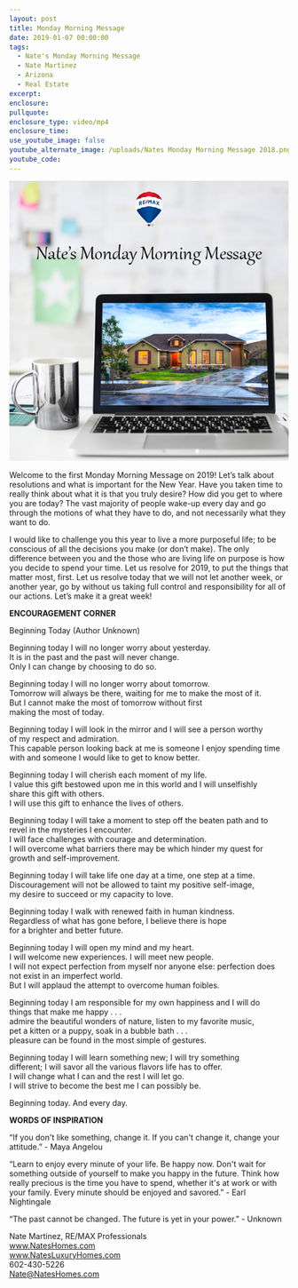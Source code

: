 ```yaml
---
layout: post
title: Monday Morning Message
date: 2019-01-07 00:00:00
tags:
  - Nate's Monday Morning Message
  - Nate Martinez
  - Arizona
  - Real Estate
excerpt:
enclosure:
pullquote:
enclosure_type: video/mp4
enclosure_time:
use_youtube_image: false
youtube_alternate_image: /uploads/Nates Monday Morning Message 2018.png
youtube_code:
---
```


![](/uploads/181219-natemondaymessage-v1.png)

Welcome to the first Monday Morning Message on 2019! Let’s talk about resolutions and what is important for the New Year. Have you taken time to really think about what it is that you truly desire? How did you get to where you are today? The vast majority of people wake-up every day and go through the motions of what they have to do, and not necessarily what they want to do.

I would like to challenge you this year to live a more purposeful life; to be conscious of all the decisions you make (or don’t make). The only difference between you and the those who are living life on purpose is how you decide to spend your time. Let us resolve for 2019, to put the things that matter most, first. Let us resolve today that we will not let another week, or another year, go by without us taking full control and responsibility for all of our actions. Let’s make it a great week!

**ENCOURAGEMENT CORNER**

Beginning Today (Author Unknown)

Beginning today I will no longer worry about yesterday.<br>It is in the past and the past will never change.<br>Only I can change by choosing to do so.

Beginning today I will no longer worry about tomorrow.<br>Tomorrow will always be there, waiting for me to make the most of it.<br>But I cannot make the most of tomorrow without first<br>making the most of today.

Beginning today I will look in the mirror and I will see a person worthy&nbsp;<br>of my respect and admiration.&nbsp;<br>This capable person looking back at me is someone I enjoy spending time<br>with and someone I would like to get to know better.

Beginning today I will cherish each moment of my life.<br>I value this gift bestowed upon me in this world and I will unselfishly<br>share this gift with others.&nbsp;<br>I will use this gift to enhance the lives of others.

Beginning today I will take a moment to step off the beaten path and to<br>revel in the mysteries I encounter.<br>I will face challenges with courage and determination.<br>I will overcome what barriers there may be which hinder my quest for&nbsp;<br>growth and self-improvement.

Beginning today I will take life one day at a time, one step at a time.<br>Discouragement will not be allowed to taint my positive self-image,<br>my desire to succeed or my capacity to love.

Beginning today I walk with renewed faith in human kindness.<br>Regardless of what has gone before, I believe there is hope<br>for a brighter and better future.

Beginning today I will open my mind and my heart.<br>I will welcome new experiences. I will meet new people.<br>I will not expect perfection from myself nor anyone else: perfection does not exist in an imperfect world.<br>But I will applaud the attempt to overcome human foibles.

Beginning today I am responsible for my own happiness and I will do&nbsp;<br>things that make me happy . . .<br>admire the beautiful wonders of nature, listen to my favorite music,<br>pet a kitten or a puppy, soak in a bubble bath . . .<br>pleasure can be found in the most simple of gestures.

Beginning today I will learn something new; I will try something&nbsp;<br>different; I will savor all the various flavors life has to offer.<br>I will change what I can and the rest I will let go.<br>I will strive to become the best me I can possibly be.

Beginning today. And every day.

**WORDS OF INSPIRATION**

“If you don't like something, change it. If you can't change it, change your attitude.” - Maya Angelou

“Learn to enjoy every minute of your life. Be happy now. Don't wait for something outside of yourself to make you happy in the future. Think how really precious is the time you have to spend, whether it's at work or with your family. Every minute should be enjoyed and savored.” - Earl Nightingale

“The past cannot be changed. The future is yet in your power.” - Unknown

Nate Martinez, RE/MAX Professionals<br>www.NatesHomes.com<br>www.NatesLuxuryHomes.com<br>602-430-5226<br>Nate@NatesHomes.com